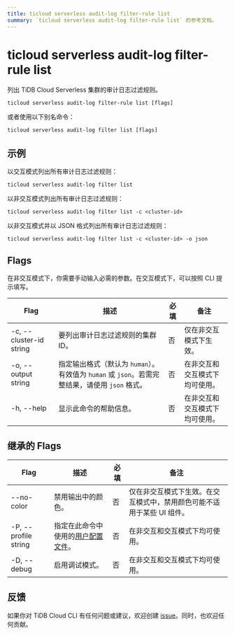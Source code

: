 ```yaml
---
title: ticloud serverless audit-log filter-rule list
summary: `ticloud serverless audit-log filter-rule list` 的参考文档。
---
```


# ticloud serverless audit-log filter-rule list

列出 TiDB Cloud Serverless 集群的审计日志过滤规则。

```shell
ticloud serverless audit-log filter-rule list [flags]
```

或者使用以下别名命令：

```shell
ticloud serverless audit-log filter list [flags]
```

## 示例

以交互模式列出所有审计日志过滤规则：

```shell
ticloud serverless audit-log filter list
```

以非交互模式列出所有审计日志过滤规则：

```shell
ticloud serverless audit-log filter list -c <cluster-id>
```

以非交互模式并以 JSON 格式列出所有审计日志过滤规则：

```shell
ticloud serverless audit-log filter list -c <cluster-id> -o json
```

## Flags

在非交互模式下，你需要手动输入必需的参数。在交互模式下，可以按照 CLI 提示填写。

| Flag                    | 描述                                                                                               | 必填 | 备注                                                    |
|-------------------------|---------------------------------------------------------------------------------------------------|--------|---------------------------------------------------------|
| -c, --cluster-id string | 要列出审计日志过滤规则的集群 ID。                                                                   | 否     | 仅在非交互模式下生效。                                   |
| -o, --output string     | 指定输出格式（默认为 `human`）。有效值为 `human` 或 `json`。若需完整结果，请使用 `json` 格式。             | 否     | 在非交互和交互模式下均可使用。                            |
| -h, --help              | 显示此命令的帮助信息。                                                                               | 否     | 在非交互和交互模式下均可使用。                            |

## 继承的 Flags

| Flag                 | 描述                                                                                          | 必填 | 备注                                                                                     |
|----------------------|------------------------------------------------------------------------------------------------|--------|------------------------------------------------------------------------------------------|
| --no-color           | 禁用输出中的颜色。                                                                               | 否     | 仅在非交互模式下生效。在交互模式中，禁用颜色可能不适用于某些 UI 组件。                     |
| -P, --profile string | 指定在此命令中使用的[用户配置文件](/tidb-cloud/cli-reference.md#user-profile)。                     | 否     | 在非交互和交互模式下均可使用。                                                            |
| -D, --debug          | 启用调试模式。                                                                                   | 否     | 在非交互和交互模式下均可使用。                                                            |

## 反馈

如果你对 TiDB Cloud CLI 有任何问题或建议，欢迎创建 [issue](https://github.com/tidbcloud/tidbcloud-cli/issues/new/choose)。同时，也欢迎任何贡献。